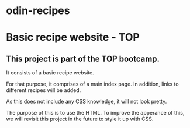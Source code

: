 # odin-recipes
<h1>Basic recipe website - TOP </h1>

<h2>This project is part of the TOP bootcamp.</h2>

<p>It consists of a basic recipe website.</p>
<p>For that purpose, it comprises of a main index page. In addition, links 
to different recipes will be added.</p>
<p>As this does not include any CSS knowledge, it will not look pretty.</p>

<p>The purpose of this is to use the HTML. To improve the apperance of this, we will 
revisit this project in the future to style it up with CSS.</p>

<!-- 
[] An image of the finished dish under the h1 heading that you added earlier. 


[] Under the image, it should have an appropriately sized “Description” heading followed by a paragraph or two describing the recipe.

[] Under the description, add an “Ingredients” heading followed by an unordered list of the ingredients needed for the recipe.

[] Finally, under the ingredients list, add a “Steps” heading followed by an ordered list of the steps needed for making the dish. -->